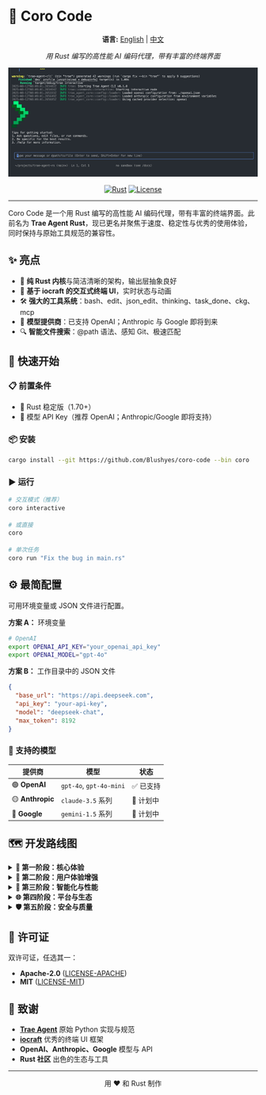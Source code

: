# 🚀 Coro Code

<div align="center">

**语言:** [English](README.md) | [中文](README_zh.md)

_用 Rust 编写的高性能 AI 编码代理，带有丰富的终端界面_

![demo](./images/demo.gif)

[![Rust](https://img.shields.io/badge/rust-1.70+-orange.svg)](https://www.rust-lang.org)
[![License](https://img.shields.io/badge/license-MIT%2FApache--2.0-blue.svg)](LICENSE-MIT)

</div>

---

Coro Code 是一个用 Rust 编写的高性能 AI 编码代理，带有丰富的终端界面。此前名为 **Trae Agent Rust**，现已更名并聚焦于速度、稳定性与优秀的使用体验，同时保持与原始工具规范的兼容性。

## ✨ 亮点

- 🦀 **纯 Rust 内核**与简洁清晰的架构，输出层抽象良好
- 🎨 **基于 iocraft 的交互式终端 UI**，实时状态与动画
- 🛠️ **强大的工具系统**：bash、edit、json_edit、thinking、task_done、ckg、mcp
- 🤖 **模型提供商**：已支持 OpenAI；Anthropic 与 Google 即将到来
- 🔍 **智能文件搜索**：@path 语法、感知 Git、极速匹配

## 🚀 快速开始

### 📋 前置条件

- 🦀 Rust 稳定版（1.70+）
- 🔑 模型 API Key（推荐 OpenAI；Anthropic/Google 即将支持）

### 📦 安装

```bash
cargo install --git https://github.com/Blushyes/coro-code --bin coro
```

### ▶️ 运行

```bash
# 交互模式（推荐）
coro interactive

# 或直接
coro

# 单次任务
coro run "Fix the bug in main.rs"
```

## ⚙️ 最简配置

可用环境变量或 JSON 文件进行配置。

**方案 A：** 环境变量

```bash
# OpenAI
export OPENAI_API_KEY="your_openai_api_key"
export OPENAI_MODEL="gpt-4o"
```

**方案 B：** 工作目录中的 JSON 文件

```json
{
  "base_url": "https://api.deepseek.com",
  "api_key": "your-api-key",
  "model": "deepseek-chat",
  "max_token": 8192
}
```

### 🤖 支持的模型

| 提供商           | 模型                    | 状态      |
| ---------------- | ----------------------- | --------- |
| 🟢 **OpenAI**    | `gpt-4o`, `gpt-4o-mini` | ✅ 已支持 |
| 🟡 **Anthropic** | `claude-3.5` 系列       | 🚧 计划中 |
| 🔵 **Google**    | `gemini-1.5` 系列       | 🚧 计划中 |

## 🗺️ 开发路线图

<details>
<summary><strong>🚀 第一阶段：核心体验</strong></summary>

| 优先级 | 功能特性                   | 描述                                                                              |
| ------ | -------------------------- | --------------------------------------------------------------------------------- |
| 🔥 高  | **首次进入配置管理**       | 引导式向导（检测/创建 openai.json 或环境变量），校验 API Key，提供默认模型与示例  |
| 🔥 高  | **重构、优化配置加载逻辑** | 统一优先级（CLI 参数 > 环境变量 > JSON 文件）、更友好的错误提示与诊断、可选热加载 |
| 🔥 高  | **Tool Call 权限系统**     | 按工具/命令/目录白名单、交互确认、防越权与敏感操作提示                            |

</details>

<details>
<summary><strong>🎨 第二阶段：用户体验增强</strong></summary>

| 优先级 | 功能特性                                  | 描述                                                   |
| ------ | ----------------------------------------- | ------------------------------------------------------ |
| 🟡 中  | **支持 CORO.md 自定义提示词**             | 项目/子目录级覆盖、场景化模板（bugfix/重构/文档/测试） |
| 🟡 中  | **UI 布局优化与统一化**                   | Header/Status/Input 风格统一、键位与交互一致性优化     |
| 🟡 中  | **轨迹回放与导出**                        | Trajectory 可视化、一键回放、导出为 JSON/Markdown      |
| 🎨 低  | **需要一个和 gemini-cli 风格类似的 logo** | 视觉标识设计                                           |

</details>

<details>
<summary><strong>🤖 第三阶段：智能化与性能</strong></summary>

| 优先级 | 功能特性             | 描述                                           |
| ------ | -------------------- | ---------------------------------------------- |
| 🟡 中  | **多模型与自动路由** | 按任务类型自动选择模型，失败自动降级与重试策略 |
| 🟡 中  | **上下文优化与缓存** | 文件摘要缓存、重复引用去重、Token 预算控制     |
| 🔵 低  | **MCP 扩展生态**     | 常用 Provider 预设与模板，一键启停外部工具     |

</details>

<details>
<summary><strong>🌐 第四阶段：平台与生态</strong></summary>

| 优先级 | 功能特性                 | 描述                                          |
| ------ | ------------------------ | --------------------------------------------- |
| 🔵 低  | **core 支持打包为 WASM** | 浏览器/插件环境可用，同构工具接口与最小运行时 |
| 🔵 低  | **跨平台增强**           | macOS/Linux/Windows/WSL 细节适配与稳定性提升  |
| 🔵 低  | **插件化工具系统**       | 第三方工具注册规范、版本与依赖声明            |

</details>

<details>
<summary><strong>🛡️ 第五阶段：安全与质量</strong></summary>

| 优先级 | 功能特性           | 描述                                           |
| ------ | ------------------ | ---------------------------------------------- |
| 🟡 中  | **安全与速率限制** | 沙箱模式（受限 bash/网络开关）、并发与速率限制 |
| 🔵 低  | **测试与基准**     | 端到端测试样例、性能基准与对比报告             |

</details>

## 📄 许可证

双许可证，任选其一：

- **Apache-2.0** ([LICENSE-APACHE](LICENSE-APACHE))
- **MIT** ([LICENSE-MIT](LICENSE-MIT))

## 🙏 致谢

- **[Trae Agent](https://github.com/trae-ai/trae-agent)** 原始 Python 实现与规范
- **[iocraft](https://github.com/ccbrown/iocraft)** 优秀的终端 UI 框架
- **OpenAI、Anthropic、Google** 模型与 API
- **Rust 社区** 出色的生态与工具

---

<div align="center">

用 ❤️ 和 Rust 制作

</div>
